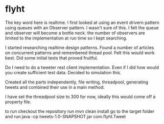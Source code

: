 # flyht

The key word here is realtime. I first looked at using an event drivern pattern using queues with an Observer pattern. I wasn't sure of this. I felt the queue and observer will become a bottle neck. the number of observers are limited to the implementation at run time so I kept searching. 

I started researching realtime design patterns. Found a number of articles on concurrent patterns and remembered thread pool. Felt this would work best. Did some initial tests that proved fruitful.

Do I need to do a tweeter rest client implementation. Even if I did how would you create sufficient test data. Decided to simulation this. 

Created all the parts independently, file writing, threadpool, generating tweets and combined their use in a main method. 

I have set the threadpool size to 300 for now, ideally this would come off a property file.

to run checkout the repository 
run mvn clean install
go to the target folder and run
java -cp tweets-1.0-SNAPSHOT.jar com.flyht.Tweet


 